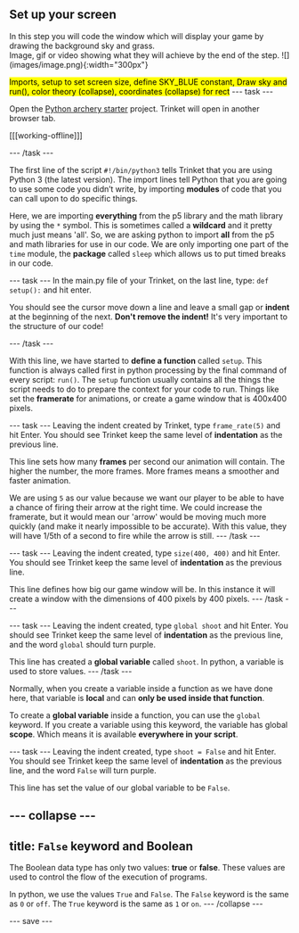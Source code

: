## Set up your screen

<div style="display: flex; flex-wrap: wrap">
<div style="flex-basis: 200px; flex-grow: 1; margin-right: 15px;">
In this step you will code the window which will display your game by drawing the background sky and grass. 
</div>
<div>
Image, gif or video showing what they will achieve by the end of the step. ![](images/image.png){:width="300px"}
</div>
</div>

<mark>Imports, setup to set screen size, define SKY_BLUE constant, Draw sky and run(), color theory (collapse), coordinates (collapse) for rect</mark>
--- task ---

Open the [Python archery starter](https://trinket.io/python/06ee0e5643) project. Trinket will open in another browser tab.

[[[working-offline]]]

--- /task ---

The first line of the script ```#!/bin/python3``` tells Trinket that you are using Python 3 (the latest version). The import lines tell Python that you are going to use some code you didn’t write, by importing **modules** of code that you can call upon to do specific things.

Here, we are importing **everything** from the p5 library and the math library by using the ```*``` symbol. This is sometimes called a **wildcard** and it pretty much just means 'all'. So, we are asking python to import **all** from the p5 and math libraries for use in our code. We are only importing one part of the ```time``` module, the **package** called ```sleep``` which allows us to put timed breaks in our code. 

--- task ---
In the main.py file of your Trinket, on the last line, type:
```def setup():``` and hit enter.

You should see the cursor move down a line and leave a small gap or **indent** at the beginning of the next. **Don't remove the indent!** It's very important to the structure of our code!

--- /task ---

With this line, we have started to **define a function** called ```setup```. This function is always called first in python processing by the final command of every script: ```run()```. The ```setup``` function usually contains all the things the script needs to do to prepare the context for your code to run. Things like set the **framerate** for animations, or create a game window that is 400x400 pixels. 

--- task ---
Leaving the indent created by Trinket, type ```frame_rate(5)``` and hit Enter. You should see Trinket keep the same level of **indentation** as the previous line. 

This line sets how many **frames** per second our animation will contain. The higher the number, the more frames. More frames means a smoother and faster animation. 

We are using ```5``` as our value because we want our player to be able to have a chance of firing their arrow at the right time. We could increase the framerate, but it would mean our 'arrow' would be moving much more quickly (and make it nearly impossible to be accurate). With this value, they will have 1/5th of a second to fire while the arrow is still.
--- /task ---

--- task ---
Leaving the indent created, type ```size(400, 400)``` and hit Enter. You should see Trinket keep the same level of **indentation** as the previous line. 

This line defines how big our game window will be. In this instance it will create a window with the dimensions of 400 pixels by 400 pixels. 
--- /task ---

--- task ---
Leaving the indent created, type ```global shoot``` and hit Enter. You should see Trinket keep the same level of **indentation** as the previous line, and the word ```global``` should turn purple. 

This line has created a **global variable** called ```shoot```. In python, a variable is used to store values. 
--- /task ---

Normally, when you create a variable inside a function as we have done here, that variable is **local** and can **only be used inside that function**.

To create a **global variable** inside a function, you can use the ```global``` keyword. If you create a variable using this keyword, the variable has global **scope**. Which means it is available **everywhere in your script**.

--- task ---
Leaving the indent created, type ```shoot = False``` and hit Enter. You should see Trinket keep the same level of **indentation** as the previous line, and the word ```False``` will turn purple.

This line has set the value of our global variable to be ```False```. 

--- collapse ---
---
title: ```False``` keyword and Boolean
---
The Boolean data type has only two values: **true** or **false**. These values are used to control the flow of the execution of programs. 

In python, we use the values ```True``` and ```False```. The ```False``` keyword is the same as ```0``` or ```off```. The ```True``` keyword is the same as ```1``` or ```on```.
--- /collapse ---

--- save ---